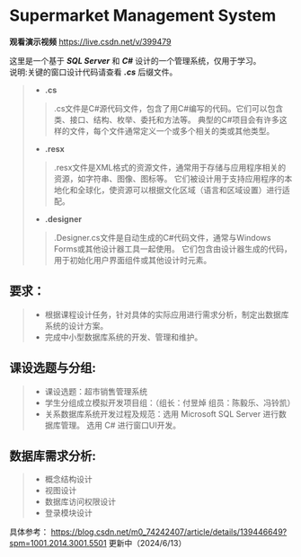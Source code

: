 # Supermarket Management System

**观看演示视频**
https://live.csdn.net/v/399479

这里是一个基于 ***SQL Server*** 和 ***C#*** 设计的一个管理系统，仅用于学习。<br>
说明:关键的窗口设计代码请查看 ***.cs*** 后缀文件。
> - **.cs**
>> .cs文件是C#源代码文件，包含了用C#编写的代码。它们可以包含类、接口、结构、枚举、委托和方法等。
>> 典型的C#项目会有许多这样的文件，每个文件通常定义一个或多个相关的类或其他类型。
> - **.resx**
>> .resx文件是XML格式的资源文件，通常用于存储与应用程序相关的资源，如字符串、图像、图标等。
>> 它们被设计用于支持应用程序的本地化和全球化，使资源可以根据文化区域（语言和区域设置）进行适配。
> - **.designer**
>> .Designer.cs文件是自动生成的C#代码文件，通常与Windows Forms或其他设计器工具一起使用。
>> 它们包含由设计器生成的代码，用于初始化用户界面组件或其他设计时元素。

## 要求：
> - 根据课程设计任务，针对具体的实际应用进行需求分析，制定出数据库系统的设计方案。
> - 完成中小型数据库系统的开发、管理和维护。
    
## 课设选题与分组:
> - 课设选题：超市销售管理系统
> - 学生分组成立模拟开发项目组：（组长：付昱焯   组员：陈毅乐、冯铃凯）
> - 关系数据库系统开发过程及规范：选用 Microsoft SQL Server 进行数据库管理。 选用 C# 进行窗口UI开发。
    
## 数据库需求分析:
> - 概念结构设计
> - 视图设计
> - 数据库访问权限设计
> - 登录模块设计

具体参考： <https://blog.csdn.net/m0_74242407/article/details/139446649?spm=1001.2014.3001.5501> 更新中（2024/6/13）

